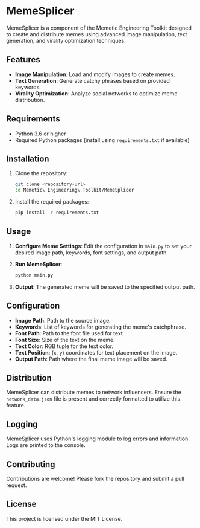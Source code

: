 # MemeSplicer

MemeSplicer is a component of the Memetic Engineering Toolkit designed to create and distribute memes using advanced image manipulation, text generation, and virality optimization techniques.

## Features

- **Image Manipulation**: Load and modify images to create memes.
- **Text Generation**: Generate catchy phrases based on provided keywords.
- **Virality Optimization**: Analyze social networks to optimize meme distribution.

## Requirements

- Python 3.6 or higher
- Required Python packages (install using `requirements.txt` if available)

## Installation

1. Clone the repository:
   ```bash
   git clone <repository-url>
   cd Memetic\ Engineering\ Toolkit/MemeSplicer
   ```

2. Install the required packages:
   ```bash
   pip install -r requirements.txt
   ```

## Usage

1. **Configure Meme Settings**: Edit the configuration in `main.py` to set your desired image path, keywords, font settings, and output path.

2. **Run MemeSplicer**:
   ```bash
   python main.py
   ```

3. **Output**: The generated meme will be saved to the specified output path.

## Configuration

- **Image Path**: Path to the source image.
- **Keywords**: List of keywords for generating the meme's catchphrase.
- **Font Path**: Path to the font file used for text.
- **Font Size**: Size of the text on the meme.
- **Text Color**: RGB tuple for the text color.
- **Text Position**: (x, y) coordinates for text placement on the image.
- **Output Path**: Path where the final meme image will be saved.

## Distribution

MemeSplicer can distribute memes to network influencers. Ensure the `network_data.json` file is present and correctly formatted to utilize this feature.

## Logging

MemeSplicer uses Python's logging module to log errors and information. Logs are printed to the console.

## Contributing

Contributions are welcome! Please fork the repository and submit a pull request.

## License

This project is licensed under the MIT License. 